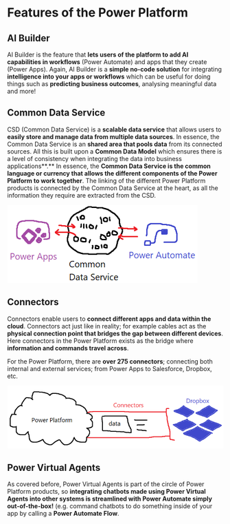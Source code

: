 # Features of the Power Platform

## AI Builder

AI Builder is the feature that **lets users of the platform to add AI capabilities in workflows** \(Power Automate\) and apps that they create \(Power Apps\). Again, AI Builder is a **simple no-code solution** for integrating **intelligence into your apps or workflows** which can be useful for doing things such as **predicting business outcomes**, analysing meaningful data and more!

## Common Data Service

CSD \(Common Data Service\) is a **scalable data service** that allows users to **easily store and manage data from multiple data sources**. In essence, the Common Data Service is an **shared area that pools data** from its connected sources. All this is built upon a **Common Data Model** which ensures there is a level of consistency when integrating the data into business applications**.** In essence, the **Common Data Service is the common language or currency that allows the different components of the Power Platform to work together**. The linking of the different Power Platform products is connected by the Common Data Service at the heart, as all the information they require are extracted from the CSD.

![](../../../.gitbook/assets/image%20%2810%29.png)

## Connectors

Connectors enable users to **connect different apps and data within the cloud**. Connectors act just like in reality; for example cables act as the **physical connection point that bridges the gap between different devices**. Here connectors in the Power Platform exists as the bridge where **information and commands travel across**.

For the Power Platform, there are **over 275 connectors**; connecting both internal and external services; from Power Apps to Salesforce, Dropbox, etc.

![](../../../.gitbook/assets/image.png)

## Power Virtual Agents

As covered before, Power Virtual Agents is part of the circle of Power Platform products, so **integrating chatbots made using Power Virtual Agents into other systems is streamlined with Power Automate simply out-of-the-box!** \(e.g. command chatbots to do something inside of your app by calling a **Power Automate Flow**.

